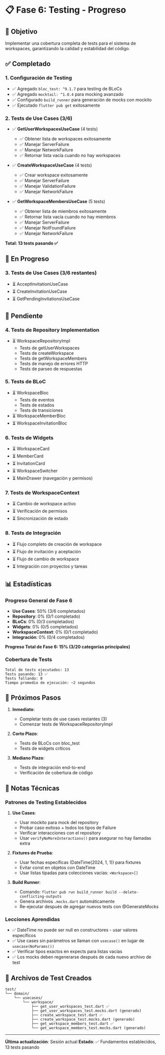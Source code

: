 # 📋 Fase 6: Testing - Progreso

## 🎯 Objetivo

Implementar una cobertura completa de tests para el sistema de workspaces, garantizando la calidad y estabilidad del código.

## ✅ Completado

### 1. Configuración de Testing

- ✅ Agregado `bloc_test: ^9.1.7` para testing de BLoCs
- ✅ Agregado `mocktail: ^1.0.4` para mocking avanzado
- ✅ Configurado `build_runner` para generación de mocks con mockito
- ✅ Ejecutado `flutter pub get` exitosamente

### 2. Tests de Use Cases (3/6)

- ✅ **GetUserWorkspacesUseCase** (4 tests)

  - ✅ Obtener lista de workspaces exitosamente
  - ✅ Manejar ServerFailure
  - ✅ Manejar NetworkFailure
  - ✅ Retornar lista vacía cuando no hay workspaces

- ✅ **CreateWorkspaceUseCase** (4 tests)

  - ✅ Crear workspace exitosamente
  - ✅ Manejar ServerFailure
  - ✅ Manejar ValidationFailure
  - ✅ Manejar NetworkFailure

- ✅ **GetWorkspaceMembersUseCase** (5 tests)
  - ✅ Obtener lista de miembros exitosamente
  - ✅ Retornar lista vacía cuando no hay miembros
  - ✅ Manejar ServerFailure
  - ✅ Manejar NotFoundFailure
  - ✅ Manejar NetworkFailure

**Total: 13 tests pasando ✅**

## 🔄 En Progreso

### 3. Tests de Use Cases (3/6 restantes)

- ⏳ AcceptInvitationUseCase
- ⏳ CreateInvitationUseCase
- ⏳ GetPendingInvitationsUseCase

## 📅 Pendiente

### 4. Tests de Repository Implementation

- ⏳ WorkspaceRepositoryImpl
  - Tests de getUserWorkspaces
  - Tests de createWorkspace
  - Tests de getWorkspaceMembers
  - Tests de manejo de errores HTTP
  - Tests de parseo de respuestas

### 5. Tests de BLoC

- ⏳ WorkspaceBloc
  - Tests de eventos
  - Tests de estados
  - Tests de transiciones
- ⏳ WorkspaceMemberBloc
- ⏳ WorkspaceInvitationBloc

### 6. Tests de Widgets

- ⏳ WorkspaceCard
- ⏳ MemberCard
- ⏳ InvitationCard
- ⏳ WorkspaceSwitcher
- ⏳ MainDrawer (navegación y permisos)

### 7. Tests de WorkspaceContext

- ⏳ Cambio de workspace activo
- ⏳ Verificación de permisos
- ⏳ Sincronización de estado

### 8. Tests de Integración

- ⏳ Flujo completo de creación de workspace
- ⏳ Flujo de invitación y aceptación
- ⏳ Flujo de cambio de workspace
- ⏳ Integración con proyectos y tareas

## 📊 Estadísticas

### Progreso General de Fase 6

- **Use Cases**: 50% (3/6 completados)
- **Repository**: 0% (0/1 completado)
- **BLoCs**: 0% (0/3 completados)
- **Widgets**: 0% (0/5 completados)
- **WorkspaceContext**: 0% (0/1 completado)
- **Integración**: 0% (0/4 completados)

**Progreso Total de Fase 6: 15% (3/20 categorías principales)**

### Cobertura de Tests

```
Total de tests ejecutados: 13
Tests pasando: 13 ✅
Tests fallando: 0
Tiempo promedio de ejecución: ~2 segundos
```

## 🎯 Próximos Pasos

1. **Inmediato**:

   - Completar tests de use cases restantes (3)
   - Comenzar tests de WorkspaceRepositoryImpl

2. **Corto Plazo**:

   - Tests de BLoCs con bloc_test
   - Tests de widgets críticos

3. **Mediano Plazo**:
   - Tests de integración end-to-end
   - Verificación de cobertura de código

## 📝 Notas Técnicas

### Patrones de Testing Establecidos

1. **Use Cases**:

   - Usar mockito para mock del repository
   - Probar caso exitoso + todos los tipos de Failure
   - Verificar interacciones con el repository
   - Usar `verifyNoMoreInteractions()` para asegurar no hay llamadas extra

2. **Fixtures de Prueba**:

   - Usar fechas específicas (DateTime(2024, 1, 1)) para fixtures
   - Evitar const en objetos con DateTime
   - Usar listas tipadas para colecciones vacías: `<Workspace>[]`

3. **Build Runner**:
   - Comando: `flutter pub run build_runner build --delete-conflicting-outputs`
   - Genera archivos `.mocks.dart` automáticamente
   - Re-ejecutar después de agregar nuevos tests con @GenerateMocks

### Lecciones Aprendidas

- ✅ DateTime no puede ser null en constructores - usar valores específicos
- ✅ Use cases sin parámetros se llaman con `usecase()` en lugar de `usecase(NoParams())`
- ✅ Verificar tipos exactos en expects para listas vacías
- ✅ Los mocks deben regenerarse después de cada nuevo archivo de test

## 🔗 Archivos de Test Creados

```
test/
└── domain/
    └── usecases/
        └── workspace/
            ├── get_user_workspaces_test.dart ✅
            ├── get_user_workspaces_test.mocks.dart (generado)
            ├── create_workspace_test.dart ✅
            ├── create_workspace_test.mocks.dart (generado)
            ├── get_workspace_members_test.dart ✅
            └── get_workspace_members_test.mocks.dart (generado)
```

---

**Última actualización**: Sesión actual
**Estado**: ✅ Fundamentos establecidos, 13 tests pasando
